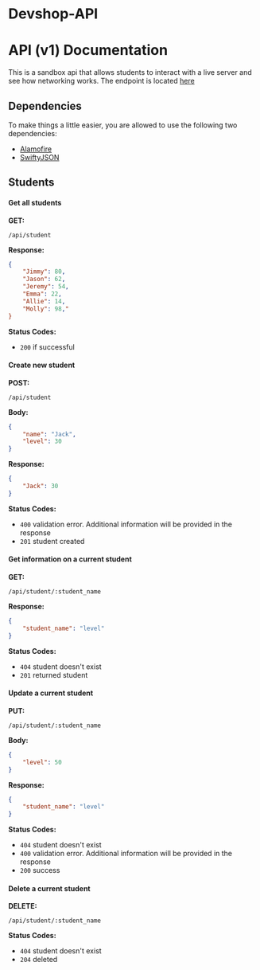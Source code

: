 # Devshop-API

# API (v1) Documentation
This is a sandbox api that allows students to interact with a live server and see how networking works. The endpoint is located [here](http://mcdappdev.pythonanywhere.com)

## Dependencies
To make things a little easier, you are allowed to use the following two dependencies:
- [Alamofire](https://github.com/Alamofire/Alamofire)
- [SwiftyJSON](https://github.com/SwiftyJSON/SwiftyJSON)

## Students

#### Get all students

**GET:**
```
/api/student
```

**Response:**
```json
{
	"Jimmy": 80,
    "Jason": 62,
    "Jeremy": 54,
    "Emma": 22,
    "Allie": 14,
    "Molly": 98,"
}
```

**Status Codes:**
* `200` if successful


#### Create new student

**POST:**
```
/api/student
```

**Body:**
```json
{
	"name": "Jack",
	"level": 30
}
```

**Response:**
```json
{
	"Jack": 30
}
```

**Status Codes:**
* `400` validation error. Additional information will be provided in the response
* `201` student created


#### Get information on a current student

**GET:**
```
/api/student/:student_name
```

**Response:**
```json
{
	"student_name": "level"
}
```

**Status Codes:**
* `404` student doesn't exist
* `201` returned student


#### Update a current student

**PUT:**
```
/api/student/:student_name
```

**Body:**
```json
{
	"level": 50
}
```

**Response:**
```json
{
	"student_name": "level"
}
```

**Status Codes:**
* `404` student doesn't exist
* `400` validation error. Additional information will be provided in the response
* `200` success


#### Delete a current student

**DELETE:**
```
/api/student/:student_name
```

**Status Codes:**
* `404` student doesn't exist
* `204` deleted


